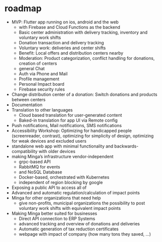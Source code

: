 # roadmap

- MVP: Flutter app running on ios, android and the web
    - with Firebase and Cloud Functions as the backend
    - Basic center administration with delivery tracking, inventory and voluntary work shifts
    - Donation transaction and delivery tracking
    - Voluntary work: deliveries and center shifts
    - Benefit: Local offers and distribution centers nearby
    - Moderation: Product categorization, conflict handling for donations, creation of centers
    - general Chat
    - Auth via Phone and Mail
    - Profile management
    - Personal Impact board
    - Firebase security rules
- Change distribution center of a donation: Switch donations and products between centers
- Documentation
- Translation to other languages
    - Cloud based translation for user-generated content
    - Baked-in translation for app UI via Remote config
- Push notifications, Mail notifications, SMS notifications 
- Accessibility Workshop: Optimizing for handicapped people (screenreader, contrast), optimizing for simplicity of design, optimizing for weak devices and excluded users
- standalone web app with minimal functionality and backwards-compatibility with older devices 
- making Minga’s infrastructure vendor-independent
    - grpc-based API
    - RabbitMQ for events
    - and NoSQL Database
    - Docker-based, orchestrated with Kubernetes
    - independent of region blocking by google 
- Exposing a public API to access all of 
- Advanced and automatic regulation/calculation of impact points
- Minga for other organizations that need help
    - give non-profits, municipal organizations the possibility to post voluntary work shifts with equivalent impact points
- Making Minga better suited for businesses
    - Direct API connection to ERP Systems
    - advanced tracking and overview of donations and deliveries
    - Automatic generation of tax reduction certificates
    - webpage with impact of company (how many tons they saved, ...)
